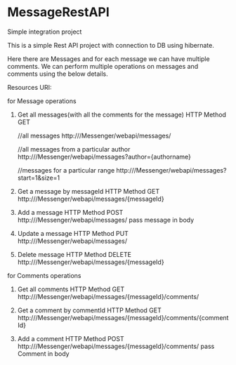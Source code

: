# MessageRestAPI
Simple integration project

This is a simple Rest API project with connection to DB using hibernate.

Here there are Messages and for each message we can have multiple comments. 
We can perform multiple operations on messages and comments using the below details.

Resources URI:

for Message operations

1. Get all messages(with all the comments for the message) 
	HTTP Method	GET
	
	//all messages
	http://<server-url>/Messenger/webapi/messages/
	
	//all messages from a particular author
	http://<server-url>/Messenger/webapi/messages?author={authorname}
	
	//messages for a particular range
	http://<server-url>/Messenger/webapi/messages?start=1&size=1
	
2. Get a message by messageId
	HTTP Method	GET
	http://<server-url>/Messenger/webapi/messages/{messageId}

3. Add a message
	HTTP Method	POST
	http://<server-url>/Messenger/webapi/messages/
	pass message in body

4. Update a message
	HTTP Method	PUT
	http://<server-url>/Messenger/webapi/messages/
 
5. Delete message
	HTTP Method	DELETE
	http://<server-url>/Messenger/webapi/messages/{messageId}
	
	
for Comments operations

1. Get all comments
	HTTP Method	GET
	http://<server-url>/Messenger/webapi/messages/{messageId}/comments/
	
2. Get a comment by commentId
	HTTP Method	GET
	http://<server-url>/Messenger/webapi/messages/{messageId}/comments/{commentId}

3. Add a comment
	HTTP Method	POST
	http://<server-url>/Messenger/webapi/messages/{messageId}/comments/
	pass Comment in body
